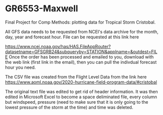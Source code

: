 # GR6553-Maxwell
Final Project for Comp Methods: plotting data for Tropical Storm Cristobal.

All GFS data needs to be requested from NCEI's data archive for the month, day, year and forecast hour.
File can be requested at this link here

https://www.ncei.noaa.gov/has/HAS.FileAppRouter?datasetname=GFSGRB24&subqueryby=STATION&applname=&outdest=FILE
Once the order has been processed and emailed to you, download with the web link (first link in the email), then you can pull the indivdual forecast hour you need.

The CSV file was created from the Flight Level Data from the link here https://www.aoml.noaa.gov/2020-hurricane-field-program-data/#cristobal

The original text file was edited to get rid of header information. It was then edited in Microsoft Excel to become a space deliminated file, every column but windspeed, pressure (need to make sure that it is only going to the lowest pressure of the storm at the time) and time was deleted.

